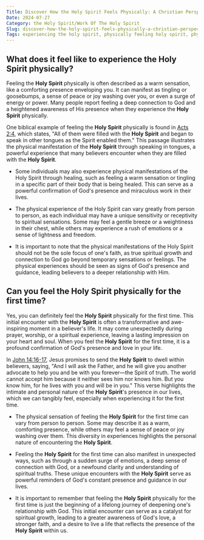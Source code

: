 ```yaml
---
Title: Discover How the Holy Spirit Feels Physically: A Christian Perspective
Date: 2024-07-27
Category: the Holy Spirit/Work Of The Holy Spirit
Slug: discover-how-the-holy-spirit-feels-physically-a-christian-perspective
Tags: experiencing the holy spirit, physically feeling holy spirit, physical feeling of the holy spirit, how does the holy spirit feel physically, feeling the holy spirit physically, what does the holy spirit feel like physically, holy ghost experience, can you feel the holy spirit, feeling the holy spirit for the first time, what does holy spirit feel like, can you feel the holy spirit physically, the holy spirit, work of the holy spirit
---
```

## What does it feel like to experience the Holy Spirit physically?

Feeling the **Holy Spirit** physically is often described as a warm sensation, like a comforting presence enveloping you. It can manifest as tingling or goosebumps, a sense of peace or joy washing over you, or even a surge of energy or power. Many people report feeling a deep connection to God and a heightened awareness of His presence when they experience the **Holy Spirit** physically.

One biblical example of feeling the **Holy Spirit** physically is found in [Acts 2:4](https://www.bibleref.com/Acts/2/Acts-2-4.html), which states, "All of them were filled with the **Holy Spirit** and began to speak in other tongues as the Spirit enabled them." This passage illustrates the physical manifestation of the **Holy Spirit** through speaking in tongues, a powerful experience that many believers encounter when they are filled with the **Holy Spirit**.

- Some individuals may also experience physical manifestations of the Holy Spirit through healing, such as feeling a warm sensation or tingling in a specific part of their body that is being healed. This can serve as a powerful confirmation of God's presence and miraculous work in their lives.

- The physical experience of the Holy Spirit can vary greatly from person to person, as each individual may have a unique sensitivity or receptivity to spiritual sensations. Some may feel a gentle breeze or a weightiness in their chest, while others may experience a rush of emotions or a sense of lightness and freedom.

- It is important to note that the physical manifestations of the Holy Spirit should not be the sole focus of one's faith, as true spiritual growth and connection to God go beyond temporary sensations or feelings. The physical experiences should be seen as signs of God's presence and guidance, leading believers to a deeper relationship with Him.


## Can you feel the **Holy Spirit** physically for the first time?

Yes, you can definitely feel the **Holy Spirit** physically for the first time. This initial encounter with the **Holy Spirit** is often a transformative and awe-inspiring moment in a believer's life. It may come unexpectedly during prayer, worship, or a spiritual experience, leaving a lasting impression on your heart and soul. When you feel the **Holy Spirit** for the first time, it is a profound confirmation of God's presence and love in your life.

In [John 14:16-17](https://www.bibleref.com/John/14/John-14-16.html), Jesus promises to send the **Holy Spirit** to dwell within believers, saying, "And I will ask the Father, and he will give you another advocate to help you and be with you forever—the Spirit of truth. The world cannot accept him because it neither sees him nor knows him. But you know him, for he lives with you and will be in you." This verse highlights the intimate and personal nature of the **Holy Spirit**'s presence in our lives, which we can tangibly feel, especially when experiencing it for the first time.

- The physical sensation of feeling the **Holy Spirit** for the first time can vary from person to person. Some may describe it as a warm, comforting presence, while others may feel a sense of peace or joy washing over them. This diversity in experiences highlights the personal nature of encountering the **Holy Spirit**.
  
- Feeling the **Holy Spirit** for the first time can also manifest in unexpected ways, such as through a sudden surge of emotions, a deep sense of connection with God, or a newfound clarity and understanding of spiritual truths. These unique encounters with the **Holy Spirit** serve as powerful reminders of God's constant presence and guidance in our lives.

- It is important to remember that feeling the **Holy Spirit** physically for the first time is just the beginning of a lifelong journey of deepening one's relationship with God. This initial encounter can serve as a catalyst for spiritual growth, leading to a greater awareness of God's love, a stronger faith, and a desire to live a life that reflects the presence of the **Holy Spirit** within us.
